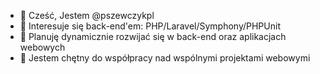 - 👋  Cześć, Jestem @pszewczykpl
- 👀  Interesuje się back-end'em: PHP/Laravel/Symphony/PHPUnit
- 🌱  Planuję dynamicznie rozwijać się w back-end oraz aplikacjach webowych
- 💞️  Jestem chętny do współpracy nad wspólnymi projektami webowymi
